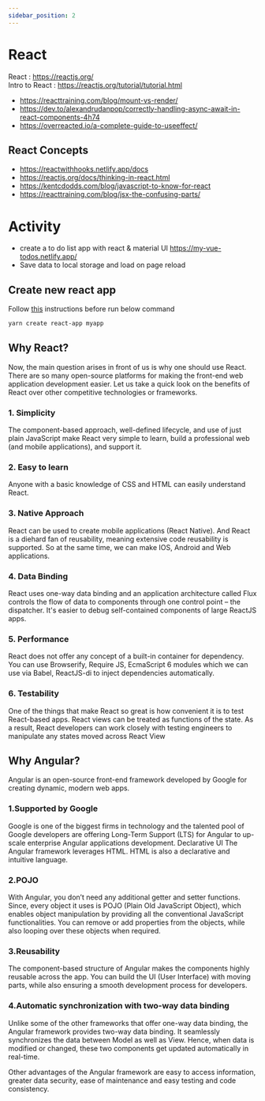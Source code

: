 ```yaml
---
sidebar_position: 2
---
```


# React

React : https://reactjs.org/ <br/>
Intro to React : https://reactjs.org/tutorial/tutorial.html <br/>

- https://reacttraining.com/blog/mount-vs-render/
- https://dev.to/alexandrudanpop/correctly-handling-async-await-in-react-components-4h74
- https://overreacted.io/a-complete-guide-to-useeffect/

## React Concepts

- https://reactwithhooks.netlify.app/docs
- https://reactjs.org/docs/thinking-in-react.html
- https://kentcdodds.com/blog/javascript-to-know-for-react
- https://reacttraining.com/blog/jsx-the-confusing-parts/

# Activity

- create a to do list app with react & material UI https://my-vue-todos.netlify.app/
- Save data to local storage and load on page reload

## Create new react app

Follow [this](node.md) instructions before run below command

```bash
yarn create react-app myapp
```

## Why React?

Now, the main question arises in front of us is why one should use React. There are so many open-source platforms for making the front-end web application development easier. Let us take a quick look on the benefits of React over other competitive technologies or frameworks.

### 1. Simplicity
 
The component-based approach, well-defined lifecycle, and use of just plain JavaScript make React very simple to learn, build a professional web (and mobile applications), and support it.
 
### 2. Easy to learn
 
Anyone with a basic knowledge of CSS and HTML can easily understand React. 

### 3. Native Approach
 
React can be used to create mobile applications (React Native). And React is a diehard fan of reusability, meaning extensive code reusability is supported. So at the same time, we can make IOS, Android and Web applications.
 
### 4. Data Binding
 
React uses one-way data binding and an application architecture called Flux controls the flow of data to components through one control point – the dispatcher. It's easier to debug self-contained components of large ReactJS apps.
 
### 5. Performance
 
React does not offer any concept of a built-in container for dependency. You can use Browserify, Require JS, EcmaScript 6 modules which we can use via Babel, ReactJS-di to inject dependencies automatically.
 
### 6. Testability
 
One of the things that make React so great is how convenient it is to test React-based apps. React views can be treated as functions of the state. As a result, React developers can work closely with testing engineers to manipulate any states moved across React View

## Why Angular?

Angular is an open-source front-end framework developed by Google for creating dynamic, modern web apps.

### 1.Supported by Google

Google is one of the biggest firms in technology and the talented pool of Google developers are offering Long-Term Support (LTS) for Angular to up-scale enterprise Angular applications development.
Declarative UI
The Angular framework leverages HTML. HTML is also a declarative and intuitive language.

### 2.POJO

With Angular, you don’t need any additional getter and setter functions. Since, every object it uses is POJO (Plain Old JavaScript Object), which enables object manipulation by providing all the conventional JavaScript functionalities. You can remove or add properties from the objects, while also looping over these objects when required.

### 3.Reusability

The component-based structure of Angular makes the components highly reusable across the app. You can build the UI (User Interface) with moving parts, while also ensuring a smooth development process for developers.

### 4.Automatic synchronization with two-way data binding

Unlike some of the other frameworks that offer one-way data binding, the Angular framework provides two-way data binding. It seamlessly synchronizes the data between Model as well as View. Hence, when data is modified or changed, these two components get updated automatically in real-time.

Other advantages of the Angular framework are easy to access information, greater data security, ease of maintenance and easy testing and code consistency.
